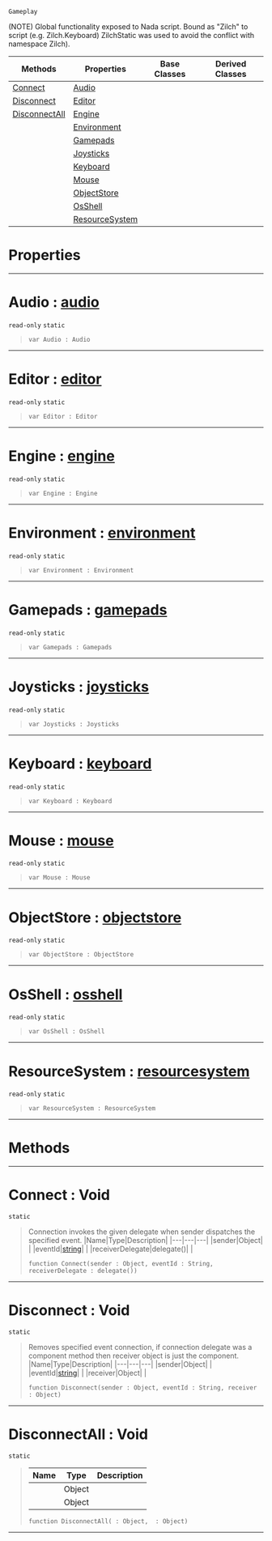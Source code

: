  `Gameplay`

(NOTE) Global functionality exposed to Nada script. Bound as "Zilch" to script (e.g. Zilch.Keyboard) ZilchStatic was used to avoid the conflict with namespace Zilch).

|Methods|Properties|Base Classes|Derived Classes|
|---|---|---|---|
|[ Connect](zero.md#connect-void)|[ Audio](zero.md#audio-zilch-engine-docume)| | |
|[ Disconnect](zero.md#disconnect-void)|[ Editor](zero.md#editor-zilch-engine-docum)| | |
|[ DisconnectAll](zero.md#disconnectall-void)|[ Engine](zero.md#engine-zilch-engine-docum)| | |
| |[ Environment](zero.md#environment-zilch-engine)| | |
| |[ Gamepads](zero.md#gamepads-zilch-engine-doc)| | |
| |[ Joysticks](zero.md#joysticks-zilch-engine-do)| | |
| |[ Keyboard](zero.md#keyboard-zilch-engine-doc)| | |
| |[ Mouse](zero.md#mouse-zilch-engine-docume)| | |
| |[ ObjectStore](zero.md#objectstore-zilch-engine)| | |
| |[ OsShell](zero.md#osshell-zilch-engine-docu)| | |
| |[ ResourceSystem](zero.md#resourcesystem-zilch-engi)| | |


 #  Properties


---  
 #  Audio : [audio](audio.md)

 `read-only` `static`

> 
> ``` lang=cpp, name=Nada
> var Audio : Audio


---  
 #  Editor : [editor](editor.md)

 `read-only` `static`

> 
> ``` lang=cpp, name=Nada
> var Editor : Editor


---  
 #  Engine : [engine](engine.md)

 `read-only` `static`

> 
> ``` lang=cpp, name=Nada
> var Engine : Engine


---  
 #  Environment : [environment](environment.md)

 `read-only` `static`

> 
> ``` lang=cpp, name=Nada
> var Environment : Environment


---  
 #  Gamepads : [gamepads](gamepads.md)

 `read-only` `static`

> 
> ``` lang=cpp, name=Nada
> var Gamepads : Gamepads


---  
 #  Joysticks : [joysticks](joysticks.md)

 `read-only` `static`

> 
> ``` lang=cpp, name=Nada
> var Joysticks : Joysticks


---  
 #  Keyboard : [keyboard](keyboard.md)

 `read-only` `static`

> 
> ``` lang=cpp, name=Nada
> var Keyboard : Keyboard


---  
 #  Mouse : [mouse](mouse.md)

 `read-only` `static`

> 
> ``` lang=cpp, name=Nada
> var Mouse : Mouse


---  
 #  ObjectStore : [objectstore](objectstore.md)

 `read-only` `static`

> 
> ``` lang=cpp, name=Nada
> var ObjectStore : ObjectStore


---  
 #  OsShell : [osshell](osshell.md)

 `read-only` `static`

> 
> ``` lang=cpp, name=Nada
> var OsShell : OsShell


---  
 #  ResourceSystem : [resourcesystem](resourcesystem.md)

 `read-only` `static`

> 
> ``` lang=cpp, name=Nada
> var ResourceSystem : ResourceSystem


---  
 #  Methods


---  
 #  Connect : Void

 `static`

> Connection invokes the given delegate when sender dispatches the specified event.
> |Name|Type|Description|
> |---|---|---|
> |sender|Object| |
> |eventId|[string](../nada_base_types/string.md)| |
> |receiverDelegate|delegate()| |
> ``` lang=cpp, name=Nada
> function Connect(sender : Object, eventId : String, receiverDelegate : delegate())
> ``` 


---  
 #  Disconnect : Void

 `static`

> Removes specified event connection, if connection delegate was a component method then receiver object is just the component.
> |Name|Type|Description|
> |---|---|---|
> |sender|Object| |
> |eventId|[string](../nada_base_types/string.md)| |
> |receiver|Object| |
> ``` lang=cpp, name=Nada
> function Disconnect(sender : Object, eventId : String, receiver : Object)
> ``` 


---  
 #  DisconnectAll : Void

 `static`

> 
> |Name|Type|Description|
> |---|---|---|
> ||Object| |
> ||Object| |
> ``` lang=cpp, name=Nada
> function DisconnectAll( : Object,  : Object)
> ``` 


---  
 

 
